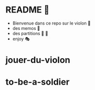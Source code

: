 # README :musical_note:


* Bienvenue dans ce repo sur le violon :violin:
* des memos :memo:
* des partitions :musical_score: :musical_keyboard:
* enjoy :performing_arts:
# jouer-du-violon


# to-be-a-soldier
